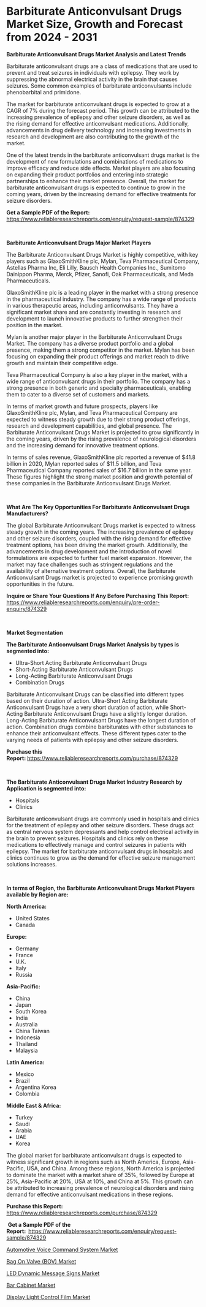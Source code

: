<p><h1>Barbiturate Anticonvulsant Drugs Market Size, Growth and Forecast from 2024 - 2031</h1></p><p><strong>Barbiturate Anticonvulsant Drugs Market Analysis and Latest Trends</strong></p>
<p><p>Barbiturate anticonvulsant drugs are a class of medications that are used to prevent and treat seizures in individuals with epilepsy. They work by suppressing the abnormal electrical activity in the brain that causes seizures. Some common examples of barbiturate anticonvulsants include phenobarbital and primidone.</p><p>The market for barbiturate anticonvulsant drugs is expected to grow at a CAGR of 7% during the forecast period. This growth can be attributed to the increasing prevalence of epilepsy and other seizure disorders, as well as the rising demand for effective anticonvulsant medications. Additionally, advancements in drug delivery technology and increasing investments in research and development are also contributing to the growth of the market.</p><p>One of the latest trends in the barbiturate anticonvulsant drugs market is the development of new formulations and combinations of medications to improve efficacy and reduce side effects. Market players are also focusing on expanding their product portfolios and entering into strategic partnerships to enhance their market presence. Overall, the market for barbiturate anticonvulsant drugs is expected to continue to grow in the coming years, driven by the increasing demand for effective treatments for seizure disorders.</p></p>
<p><strong>Get a Sample PDF of the Report:&nbsp;</strong> <a href="https://www.reliableresearchreports.com/enquiry/request-sample/874329">https://www.reliableresearchreports.com/enquiry/request-sample/874329</a></p>
<p>&nbsp;</p>
<p><strong>Barbiturate Anticonvulsant Drugs Major Market Players</strong></p>
<p><p>The Barbiturate Anticonvulsant Drugs Market is highly competitive, with key players such as GlaxoSmithKline plc, Mylan, Teva Pharmaceutical Company, Astellas Pharma Inc, Eli Lilly, Bausch Health Companies Inc., Sumitomo Dainippon Pharma, Merck, Pfizer, Sanofi, Oak Pharmaceuticals, and Meda Pharmaceuticals.</p><p>GlaxoSmithKline plc is a leading player in the market with a strong presence in the pharmaceutical industry. The company has a wide range of products in various therapeutic areas, including anticonvulsants. They have a significant market share and are constantly investing in research and development to launch innovative products to further strengthen their position in the market.</p><p>Mylan is another major player in the Barbiturate Anticonvulsant Drugs Market. The company has a diverse product portfolio and a global presence, making them a strong competitor in the market. Mylan has been focusing on expanding their product offerings and market reach to drive growth and maintain their competitive edge.</p><p>Teva Pharmaceutical Company is also a key player in the market, with a wide range of anticonvulsant drugs in their portfolio. The company has a strong presence in both generic and specialty pharmaceuticals, enabling them to cater to a diverse set of customers and markets.</p><p>In terms of market growth and future prospects, players like GlaxoSmithKline plc, Mylan, and Teva Pharmaceutical Company are expected to witness steady growth due to their strong product offerings, research and development capabilities, and global presence. The Barbiturate Anticonvulsant Drugs Market is projected to grow significantly in the coming years, driven by the rising prevalence of neurological disorders and the increasing demand for innovative treatment options.</p><p>In terms of sales revenue, GlaxoSmithKline plc reported a revenue of $41.8 billion in 2020, Mylan reported sales of $11.5 billion, and Teva Pharmaceutical Company reported sales of $16.7 billion in the same year. These figures highlight the strong market position and growth potential of these companies in the Barbiturate Anticonvulsant Drugs Market.</p></p>
<p>&nbsp;</p>
<p><strong>What Are The Key Opportunities For Barbiturate Anticonvulsant Drugs Manufacturers?</strong></p>
<p><p>The global Barbiturate Anticonvulsant Drugs market is expected to witness steady growth in the coming years. The increasing prevalence of epilepsy and other seizure disorders, coupled with the rising demand for effective treatment options, has been driving the market growth. Additionally, the advancements in drug development and the introduction of novel formulations are expected to further fuel market expansion. However, the market may face challenges such as stringent regulations and the availability of alternative treatment options. Overall, the Barbiturate Anticonvulsant Drugs market is projected to experience promising growth opportunities in the future.</p></p>
<p><strong>Inquire or Share Your Questions If Any Before Purchasing This Report:</strong> <a href="https://www.reliableresearchreports.com/enquiry/pre-order-enquiry/874329">https://www.reliableresearchreports.com/enquiry/pre-order-enquiry/874329</a></p>
<p>&nbsp;</p>
<p><strong>Market Segmentation</strong></p>
<p><strong>The Barbiturate Anticonvulsant Drugs Market Analysis by types is segmented into:</strong></p>
<p><ul><li>Ultra-Short Acting Barbiturate Anticonvulsant Drugs</li><li>Short-Acting Barbiturate Anticonvulsant Drugs</li><li>Long-Acting Barbiturate Anticonvulsant Drugs</li><li>Combination Drugs</li></ul></p>
<p><p>Barbiturate Anticonvulsant Drugs can be classified into different types based on their duration of action. Ultra-Short Acting Barbiturate Anticonvulsant Drugs have a very short duration of action, while Short-Acting Barbiturate Anticonvulsant Drugs have a slightly longer duration. Long-Acting Barbiturate Anticonvulsant Drugs have the longest duration of action. Combination drugs combine barbiturates with other substances to enhance their anticonvulsant effects. These different types cater to the varying needs of patients with epilepsy and other seizure disorders.</p></p>
<p><strong>Purchase this Report:&nbsp;</strong><a href="https://www.reliableresearchreports.com/purchase/874329">https://www.reliableresearchreports.com/purchase/874329</a></p>
<p>&nbsp;</p>
<p><strong>The Barbiturate Anticonvulsant Drugs Market Industry Research by Application is segmented into:</strong></p>
<p><ul><li>Hospitals</li><li>Clinics</li></ul></p>
<p><p>Barbiturate anticonvulsant drugs are commonly used in hospitals and clinics for the treatment of epilepsy and other seizure disorders. These drugs act as central nervous system depressants and help control electrical activity in the brain to prevent seizures. Hospitals and clinics rely on these medications to effectively manage and control seizures in patients with epilepsy. The market for barbiturate anticonvulsant drugs in hospitals and clinics continues to grow as the demand for effective seizure management solutions increases.</p></p>
<p>&nbsp;</p>
<p><strong>In terms of Region, the Barbiturate Anticonvulsant Drugs Market Players available by Region are:</strong></p>
<p>
    <p> <strong> North America: </strong>
        <ul>
            <li>United States</li>
            <li>Canada</li>
        </ul>
        </p> 
    <p> <strong> Europe: </strong>
        <ul>
            <li>Germany</li>
            <li>France</li>
            <li>U.K.</li>
            <li>Italy</li>
            <li>Russia</li>
        </ul>
        </p> 
    <p> <strong> Asia-Pacific: </strong>
        <ul>
            <li>China</li>
            <li>Japan</li>
            <li>South Korea</li>
            <li>India</li>
            <li>Australia</li>
            <li>China Taiwan</li>
            <li>Indonesia</li>
            <li>Thailand</li>
            <li>Malaysia</li>
        </ul>
        </p> 
    <p> <strong> Latin America: </strong>
        <ul>
            <li>Mexico</li>
            <li>Brazil</li>
            <li>Argentina Korea</li>
            <li>Colombia</li>
        </ul>
        </p> 
    <p> <strong> Middle East & Africa: </strong>
        <ul>
            <li>Turkey</li>
            <li>Saudi</li>
            <li>Arabia</li>
            <li>UAE</li>
            <li>Korea</li>
        </ul>
    </p>
    </p>
<p><p>The global market for barbiturate anticonvulsant drugs is expected to witness significant growth in regions such as North America, Europe, Asia-Pacific, USA, and China. Among these regions, North America is projected to dominate the market with a market share of 35%, followed by Europe at 25%, Asia-Pacific at 20%, USA at 10%, and China at 5%. This growth can be attributed to increasing prevalence of neurological disorders and rising demand for effective anticonvulsant medications in these regions.</p></p>
<p><strong>Purchase this Report: </strong><a href="https://www.reliableresearchreports.com/purchase/874329">https://www.reliableresearchreports.com/purchase/874329</a></p>
<p>&nbsp;<strong>Get a Sample PDF of the Report:&nbsp;&nbsp;</strong><a href="https://www.reliableresearchreports.com/enquiry/request-sample/874329">https://www.reliableresearchreports.com/enquiry/request-sample/874329</a></p>
<p><strong></strong></p>
<p><p><a href="https://github.com/josesg55/Market-Research-Report-List-1/blob/main/automotive-voice-command-system-market.md">Automotive Voice Command System Market</a></p><p><a href="https://issuu.com/reportprime-2/docs/bag-on-valve-bov-market-size-2030.pptx">Bag On Valve (BOV) Market</a></p><p><a href="https://adventurous-uranium-ef9.notion.site/LED-Dynamic-Message-Signs-Market-Size-Global-Industry-Overview-Market-Segmentation-and-Forecast-2-c471d5960863406990b9dc648bbb5713">LED Dynamic Message Signs Market</a></p><p><a href="https://github.com/mancsybtousav/Market-Research-Report-List-1/blob/main/bar-cabinet-market.md">Bar Cabinet Market</a></p><p><a href="https://extreme-scabiosa-c81.notion.site/Global-Display-Light-Control-Film-Market-by-Types-Applications-and-Major-Players-with-Regional-Gr-f9e5f648a49345588aecbe36f3808333">Display Light Control Film Market</a></p></p>